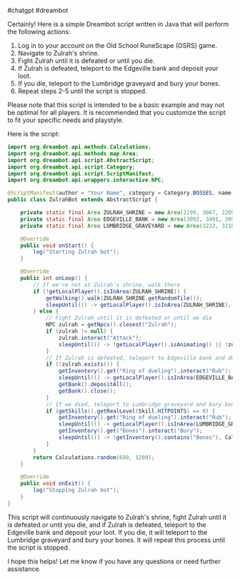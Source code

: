 #chatgpt #dreambot

Certainly! Here is a simple Dreambot script written in Java that will perform the following actions:

1.  Log in to your account on the Old School RuneScape (OSRS) game.
2.  Navigate to Zulrah's shrine.
3.  Fight Zulrah until it is defeated or until you die.
4.  If Zulrah is defeated, teleport to the Edgeville bank and deposit your loot.
5.  If you die, teleport to the Lumbridge graveyard and bury your bones.
6.  Repeat steps 2-5 until the script is stopped.

Please note that this script is intended to be a basic example and may not be optimal for all players. It is recommended that you customize the script to fit your specific needs and playstyle.

Here is the script:
``` Java
import org.dreambot.api.methods.Calculations;
import org.dreambot.api.methods.map.Area;
import org.dreambot.api.script.AbstractScript;
import org.dreambot.api.script.Category;
import org.dreambot.api.script.ScriptManifest;
import org.dreambot.api.wrappers.interactive.NPC;

@ScriptManifest(author = "Your Name", category = Category.BOSSES, name = "Zulrah Bot", version = 1.0)
public class ZulrahBot extends AbstractScript {

    private static final Area ZULRAH_SHRINE = new Area(2199, 3067, 2205, 3063);
    private static final Area EDGEVILLE_BANK = new Area(3092, 3491, 3096, 3488);
    private static final Area LUMBRIDGE_GRAVEYARD = new Area(3222, 3218, 3226, 3214);

    @Override
    public void onStart() {
        log("Starting Zulrah bot");
    }

    @Override
    public int onLoop() {
        // If we're not at Zulrah's shrine, walk there
        if (!getLocalPlayer().isInArea(ZULRAH_SHRINE)) {
            getWalking().walk(ZULRAH_SHRINE.getRandomTile());
            sleepUntil(() -> getLocalPlayer().isInArea(ZULRAH_SHRINE), Calculations.random(4800, 5400));
        } else {
            // Fight Zulrah until it is defeated or until we die
            NPC zulrah = getNpcs().closest("Zulrah");
            if (zulrah != null) {
                zulrah.interact("Attack");
                sleepUntil(() -> !getLocalPlayer().isAnimating() || !zulrah.exists(), Calculations.random(4800, 5400));
            }
            // If Zulrah is defeated, teleport to Edgeville bank and deposit loot
            if (!zulrah.exists()) {
                getInventory().get("Ring of dueling").interact("Rub");
                sleepUntil(() -> getLocalPlayer().isInArea(EDGEVILLE_BANK), Calculations.random(4800, 5400));
                getBank().depositAll();
                getBank().close();
            }
            // If we died, teleport to Lumbridge graveyard and bury bones
            if (getSkills().getRealLevel(Skill.HITPOINTS) == 0) {
                getInventory().get("Ring of dueling").interact("Rub");
                sleepUntil(() -> getLocalPlayer().isInArea(LUMBRIDGE_GRAVEYARD), Calculations.random(4800, 5400));
                getInventory().get("Bones").interact("Bury");
                sleepUntil(() -> !getInventory().contains("Bones"), Calculations.random(4800, 5400));
            }
        }
        return Calculations.random(600, 1200);
    }

    @Override
    public void onExit() {
        log("Stopping Zulrah bot");
    }
}


```

This script will continuously navigate to Zulrah's shrine, fight Zulrah until it is defeated or until you die, and if Zulrah is defeated, teleport to the Edgeville bank and deposit your loot. If you die, it will teleport to the Lumbridge graveyard and bury your bones. It will repeat this process until the script is stopped.

I hope this helps! Let me know if you have any questions or need further assistance.
